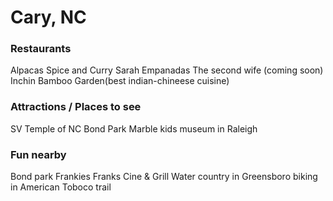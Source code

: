 # Cary, NC

### Restaurants
Alpacas
Spice and Curry
Sarah Empanadas
The second wife (coming soon)
Inchin Bamboo Garden(best indian-chineese cuisine)

### Attractions / Places to see
SV Temple of NC
Bond Park
Marble kids museum in Raleigh

### Fun nearby
Bond park
Frankies
Franks Cine & Grill
Water country in Greensboro
biking in American Toboco trail
